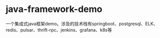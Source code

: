 # java-framework-demo
一个集成式java框架demo。涉及的技术栈有springboot、postgresql、ELK、redis、pulsar、thrift-rpc、jenkins、grafana、k8s等
